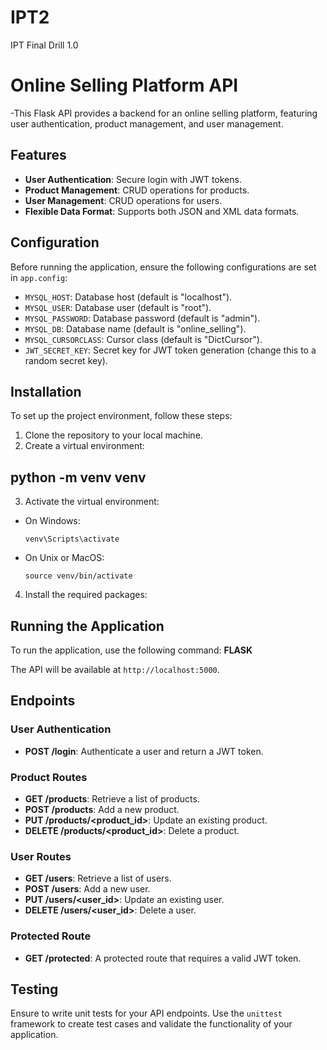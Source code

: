 # IPT2
IPT Final Drill 1.0
# Online Selling Platform API
-This Flask API provides a backend for an online selling platform, featuring user authentication, product management, and user management.

## Features
- **User Authentication**: Secure login with JWT tokens.
- **Product Management**: CRUD operations for products.
- **User Management**: CRUD operations for users.
- **Flexible Data Format**: Supports both JSON and XML data formats.

## Configuration
Before running the application, ensure the following configurations are set in `app.config`:
- `MYSQL_HOST`: Database host (default is "localhost").
- `MYSQL_USER`: Database user (default is "root").
- `MYSQL_PASSWORD`: Database password (default is "admin").
- `MYSQL_DB`: Database name (default is "online_selling").
- `MYSQL_CURSORCLASS`: Cursor class (default is "DictCursor").
- `JWT_SECRET_KEY`: Secret key for JWT token generation (change this to a random secret key).

## Installation
To set up the project environment, follow these steps:
1. Clone the repository to your local machine.
2. Create a virtual environment:

## python -m venv venv
3. Activate the virtual environment:
- On Windows:
  ```
  venv\Scripts\activate
  ```
- On Unix or MacOS:
  ```
  source venv/bin/activate
  ```
4. Install the required packages:

## Running the Application
To run the application, use the following command:
**FLASK**

The API will be available at `http://localhost:5000`.

## Endpoints

### User Authentication
- **POST /login**: Authenticate a user and return a JWT token.

### Product Routes
- **GET /products**: Retrieve a list of products.
- **POST /products**: Add a new product.
- **PUT /products/<product_id>**: Update an existing product.
- **DELETE /products/<product_id>**: Delete a product.

### User Routes
- **GET /users**: Retrieve a list of users.
- **POST /users**: Add a new user.
- **PUT /users/<user_id>**: Update an existing user.
- **DELETE /users/<user_id>**: Delete a user.

### Protected Route
- **GET /protected**: A protected route that requires a valid JWT token.
## Testing
Ensure to write unit tests for your API endpoints. Use the `unittest` framework to create test cases and validate the functionality of your application.
